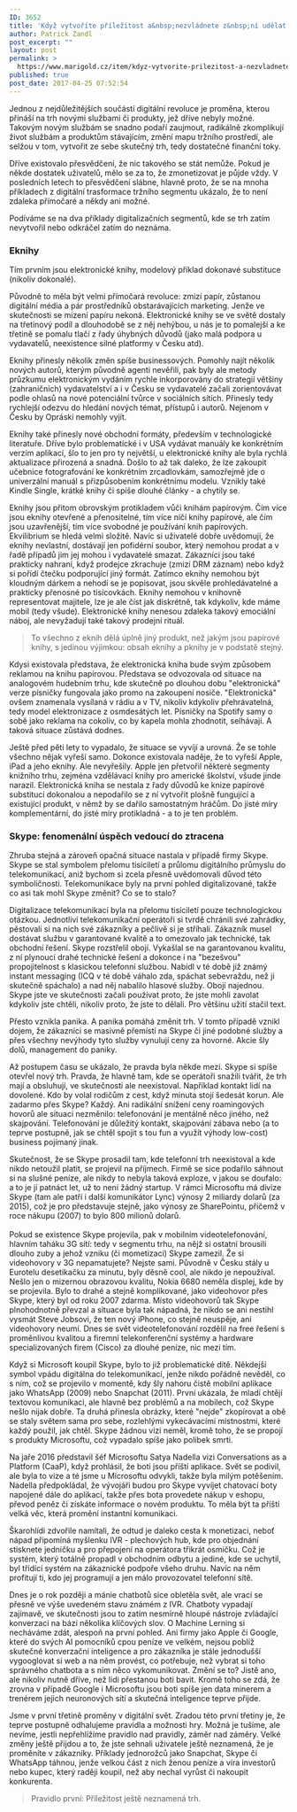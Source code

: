```yaml
---
ID: 3652
title: 'Když vytvoříte příležitost a&nbsp;nezvládnete z&nbsp;ní udělat trh (příklad Skype a&nbsp;eknih)'
author: Patrick Zandl
post_excerpt: ""
layout: post
permalink: >
  https://www.marigold.cz/item/kdyz-vytvorite-prilezitost-a-nezvladnete-z-ni-udelat-trh-priklad-skype-a-eknih
published: true
post_date: 2017-04-25 07:52:54
---
```

<p>Jednou z nejdůležitějších součástí digitální revoluce je proměna, kterou přináší na trh novými službami či produkty, jež dříve nebyly možné. Takovým novým službám se snadno podaří zaujmout, radikálně zkomplikují život službám a produktům stávajícím, změní mapu tržního prostředí, ale selžou v tom, vytvořit ze sebe skutečný trh, tedy dostatečné finanční toky.</p>
<p>Dříve existovalo přesvědčení, že nic takového se stát nemůže. Pokud je někde dostatek uživatelů, mělo se za to, že zmonetizovat je půjde vždy. V posledních letech to přesvědčení slábne, hlavně proto, že se na mnoha příkladech z digitální trasformace tržního segmentu ukázalo, že to není zdaleka přímočaré a někdy ani možné.</p>
<p>Podíváme se na dva příklady digitalizačních segmentů, kde se trh zatím nevytvořil nebo odkráčel zatím do neznáma.</p><!--more--><h3>Eknihy</h3>
<p>Tím prvním jsou elektronické knihy, modelový příklad dokonavé substituce (nikoliv dokonalé).</p>
<p>Původně to měla být velmi přímočará revoluce: zmizí papír, zůstanou digitální média a pár prostředníků obstarávajících marketing. Jenže ve skutečnosti se mizení papíru nekoná. Elektronické knihy se ve světě dostaly na třetinový podíl a dlouhodobě se z něj nehýbou, u nás je to pomalejší a ke třetině se pomalu tlačí z řady úhybných důvodů (jako malá podpora u vydavatelů, neexistence silné platformy v Česku atd).</p>
<p>Eknihy přinesly několik změn spíše businessových. Pomohly najít několik nových autorů, kterým původně agenti nevěřili, pak byly ale metody průzkumu elektronickým vydáním rychle inkorporovány do strategií většiny (zahraničních) vydavatelství a i v Česku se vydavatelé začali zorientovávat podle ohlasů na nové potenciální tvůrce v sociálních sítích. Přinesly tedy rychlejší odezvu do hledání nových témat, přístupů i autorů. Nejenom v Česku by Opráski nemohly vyjít.</p>
<p>Eknihy také přinesly nové obchodní formáty, především v technologické literatuře. Dříve bylo problematické i v USA vydávat manuály ke konkrétním verzím aplikací, šlo to jen pro ty největší, u elektronické knihy ale byla rychlá aktualizace přirozená a snadná. Došlo to až tak daleko, že lze zakoupit učebnice fotografování ke konkrétním zrcadlovkám, samozřejmě jde o univerzální manuál s přizpůsobením konkrétnímu modelu. Vznikly také Kindle Single, krátké knihy či spíše dlouhé články - a chytily se.</p>
<p>Eknihy jsou přitom obrovským protikladem vůči knihám papírovým. Čím více jsou eknihy otevřené a přenositelné, tím více ničí knihy papírové, ale čím jsou uzavřenější, tím více svobodné je používání knih papírových. Ekvilibrium se hledá velmi složitě. Navíc si uživatelé dobře uvědomují, že eknihy nevlastní, dostávají jen pofidérní soubor, který nemohou prodat a v řadě případů jim jej mohou i vydavatelé smazat. Zákazníci jsou také prakticky nahraní, když prodejce zkrachuje (zmizí DRM záznam) nebo když si pořídí čtečku podporující jiný formát. Zatímco eknihy nemohou být kloudným dárkem a nehodí se je popisovat, jsou skvěle prohledávatelné a prakticky přenosné po tisícovkách. Eknihy nemohou v knihovně representovat majitele, lze je ale číst jak diskrétně, tak kdykoliv, kde máme mobil (tedy všude). Elektronické knihy nenesou zdaleka takový emociální náboj, ale nevyžadují také takový prodejní rituál.</p>
<blockquote>
<p>To všechno z eknih dělá úplně jiný produkt, než jakým jsou papírové knihy, s jedinou výjimkou: obsah eknihy a pknihy je v podstatě stejný.</p>
</blockquote>
<p>Kdysi existovala představa, že elektronická kniha bude svým způsobem reklamou na knihu papírovou. Představa se odvozovala od situace na analogovém hudebním trhu, kde skutečně po dlouhou dobu "elektronická" verze písničky fungovala jako promo na zakoupení nosiče. "Elektronická" ovšem znamenala vysílaná v rádiu a v TV, nikoliv kdykoliv přehrávatelná, tedy model elektronizace z osmdesátých let. Písničky na Spotify samy o sobě jako reklama na cokoliv, co by kapela mohla zhodnotit, selhávají. A taková situace zůstává dodnes.</p>
<p>Ještě před pěti lety to vypadalo, že situace se vyvíjí a urovná. Že se tohle všechno nějak vyřeší samo. Dokonce existovala naděje, že to vyřeší Apple, iPad a jeho eknihy. Ale nevyřešily. Apple jen přetvořil některé segmenty knižního trhu, zejména vzdělávací knihy pro americké školství, všude jinde narazil. Elektronická kniha se nestala z řady důvodů ke knize papírové substitucí dokonalou a nepodařilo se z ní vytvořit plošně fungující a existující produkt, v němž by se dařilo samostatným hráčům. Do jisté míry komplementární, do jisté míry protikladná - a to je ten problém.</p>
<h3>Skype: fenomenální úspěch vedoucí do ztracena</h3>
<p>Zhruba stejná a zároveň opačná situace nastala v případě firmy Skype. Skype se stal symbolem přelomu tisíciletí a průlomu digitálního průmyslu do telekomunikací, aniž bychom si zcela přesně uvědomovali důvod této symboličnosti. Telekomunikace byly na první pohled digitalizované, takže co asi tak mohl Skype změnit? Co se to stalo?</p>
<p>Digitalizace telekomunikací byla na přelomu tisíciletí pouze technologickou otázkou. Jednotliví telekomunikační operátoři si tvrdě chránili své zahrádky, pěstovali si na nich své zákazníky a pečlivě si je stříhali. Zákazník musel dostávat službu v garantované kvalitě a to omezovalo jak technické, tak obchodní řešení. Skype rozstřelil obojí. Vykašlal se na garantovanou kvalitu, z ní plynoucí drahé technické řešení a dokonce i na "bezešvou" propojitelnost s klasickou telefonní službou. Nabídl v té době již známý instant messaging (ICQ v té době váhalo zda, spáchat sebevraždu, než ji skutečně spáchalo) a nad něj nabalilo hlasové služby. Obojí najednou. Skype jste ve skutečnosti začali používat proto, že jste mohli zavolat kdykoliv jste chtěli, nikoliv proto, že jste to dělali. Pro většinu užití stačil text.</p>
<p>Přesto vznikla panika. A panika pomáhá změnit trh. V tomto případě vznikl dojem, že zákazníci se masivně přemístí na Skype či jiné podobné služby a přes všechny nevýhody tyto služby vynulují ceny za hovorné. Akcie šly dolů, management do paniky.</p>
<p>Až postupem času se ukázalo, že pravda byla někde mezi. Skype si spíše otevřel nový trh. Pravda, že hlavně tam, kde se operátoři snažili tvářit, že trh mají a obsluhují, ve skutečnosti ale neexistoval. Například kontakt lidí na dovolené. Kdo by volal rodičům z cest, když minuta stojí šedesát korun. Ale zadarmo přes Skype? Každý. Ani radikální snížení ceny roamingových hovorů ale situaci nezměnilo: telefonování je mentálně něco jiného, než skajpování. Telefonování je důležitý kontakt, skajpování zábava nebo (a to teprve postupně, jak se chtěl spojit s tou fun a využít výhody low-cost) business pojímaný jinak.</p>
<p>Skutečnost, že se Skype prosadil tam, kde telefonní trh neexistoval a kde nikdo netoužil platit, se projevil na příjmech. Firmě se sice podařilo sáhnout si na slušné peníze, ale nikdy to nebyla taková exploze, v jakou se doufalo: a to je jí patnáct let, už to není žádný startup. V rámci Microsoftu má divize Skype (tam ale patří i další komunikátor Lync) výnosy 2 miliardy dolarů (za 2015), což je pro představuje stejně, jako výnosy ze SharePointu, přičemž v roce nákupu (2007) to bylo 800 milionů dolarů. <br /> <br />Pokud se existence Skype projevila, pak v mobilním videotelefonování, hlavním taháku 3G sítí: tedy v segmentu trhu, na nějž si ostatní brousili dlouho zuby a jehož vzniku (či mometizaci) Skype zamezil. Že si videohovory v 3G nepamatujete? Nejste sami. Původně v Česku stály u Eurotelu desetikačku za minutu, byly děsně cool, ale nikdo je nepoužíval. Nešlo jen o mizernou obrazovou kvalitu, Nokia 6680 neměla displej, kde by se projevila. Bylo to drahé a stejně komplikované, jako videohovor přes Skype, který byl od roku 2007 zdarma. Místo videohovorů tak Skype plnohodnotně převzal a situace byla tak nápadná, že nikdo se ani nestihl vysmát Steve Jobsovi, že ten nový iPhone, co stejně neuspěje, ani videohovory neumí. Dnes se svět videotelefonování rozdělil na free řešení s proměnlivou kvalitou a firemní telekonferenční systémy a hardware specializovaných firem (Cisco) za dlouhé peníze, nic mezi tím.</p>
<p>Když si Microsoft koupil Skype, bylo to již problematické dítě. Někdejší symbol vpádu digitálna do telekomunikací, jenže nikdo pořádně nevěděl, co s ním, což se projevilo v momentě, kdy šly nahoru čistě mobilní aplikace jako WhatsApp (2009) nebo Snapchat (2011). První ukázala, že mladí chtějí textovou komunikaci, ale hlavně bez problémů a na mobilech, což Skype nešlo nijak dobře. Ta druhá přinesla obrázky, které "nejde" zkopírovat a obě se staly světem sama pro sebe, rozlehlými vykecávacími místnostmi, které každý použil, jak chtěl. Skype žádnou vizi neměl, kromě toho, že se propojí s produkty Microsoftu, což vypadalo spíše jako polibek smrti.</p>
<p>Na jaře 2016 představil šéf Microsoftu Satya Nadella vizi Conversations as a Platform (CaaP), když prohlásil, že boti jsou příští aplikace. Svět se podivil, ale byla to vize a té jsme u Microsoftu odvykli, takže byla milým potěšením. Nadella předpokládal, že vývojáři budou pro Skype vyvíjet chatovací boty napojené dále do aplikací, takže přes bota provedete nákup v eshopu, převod peněz či získáte informace o novém produktu. To měla být ta příští velká věc, která promění instantní komunikaci.</p>
<p>Škarohlídi zdvořile namítali, že odtud je daleko cesta k monetizaci, neboť nápad připomíná myšlenku IVR - plechových hub, kde pro objednání stisknete jedničku a pro přepojení na operátora třikrát osmičku. Což je systém, který totálně propadl v obchodním odbytu a jediné, kde se uchytil, byl třídící systém na zákaznické podpoře všeho druhu. Navíc na něm profitují ti, kdo jej programují a jen málo provozovatel telefonní sítě.</p>
<p>Dnes je o rok později a mánie chatbotů sice obletěla svět, ale vrací se přesně ve výše uvedeném stavu známém z IVR. Chatboty vypadají zajímavě, ve skutečnosti jsou to zatím nesmírně hloupé nástroje zvládající konverzaci na bázi několika klíčových slov. O Machine Lerning si necháváme zdát, alespoň na první pohled. Ani firmy jako Apple či Google, které do svých AI pomocníků cpou peníze ve velkém, nejsou poblíž skutečné konverzační inteligence a pro zákazníka je stále jednodušší vygooglovat si web a na něm provést, co potřebuje, než vybrat si toho správného chatbota a s ním něco vykomunikovat. Změní se to? Jistě ano, ale nikoliv nutně dříve, než lidi přestanou boti bavit. Kromě toho se zdá, že zrovna v případě Google i Microsoftu jsou boti spíše jen data minerem a trenérem jejich neuronových sítí a skutečná inteligence teprve přijde.</p>
<p>Jsme v první třetině proměny v digitální svět. Zradou této první třetiny je, že teprve postupně odhalujeme pravidla a možnosti hry. Možná je tušíme, ale nevíme, jestli nepřehlížíme pravidlo nad pravidly, záměr nad záměry. Velké změny ještě přijdou a to, že jste sehnali uživatele ještě neznamená, že je proměníte v zákazníky. Příklady jednorožců jako Snapchat, Skype či WhatsApp táhnou, jenže velkou část z nich ženou peníze a víra investorů nebo kupec, který raději koupil, než aby nechal vyrůst či nakoupit konkurenta.</p>
<blockquote>
<p>Pravidlo první: Příležitost ještě neznamená trh.</p>
</blockquote>